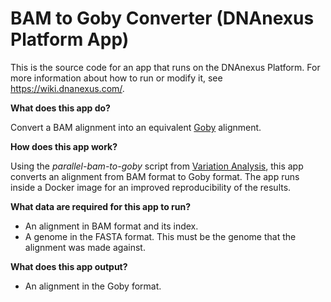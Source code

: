 <!-- dx-header -->
# BAM to Goby Converter (DNAnexus Platform App)

This is the source code for an app that runs on the DNAnexus Platform.
For more information about how to run or modify it, see
https://wiki.dnanexus.com/.
<!-- /dx-header -->

**What does this app do?**

Convert a BAM alignment into an equivalent [Goby](http://campagnelab.org/software/goby/) alignment.

**How does this app work?**

Using the _parallel-bam-to-goby_ script from [Variation Analysis](https://github.com/CampagneLaboratory/variationanalysis), this app converts an alignment from BAM format to Goby format.
The app runs inside a Docker image for an improved reproducibility of the results.

**What data are required for this app to run?**

* An alignment in BAM format and its index.
* A genome in the FASTA format. This must be the genome that the alignment was made against.

**What does this app output?**
* An alignment in the Goby format.
